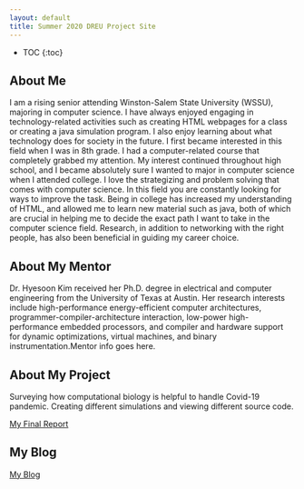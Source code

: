 ```yaml
---
layout: default
title: Summer 2020 DREU Project Site
---
```


* TOC
{:toc}

## About Me

I am a rising senior attending Winston-Salem State University (WSSU), majoring in computer science. I have always enjoyed engaging in technology-related activities such as creating HTML webpages for a class or creating a java simulation program. I also enjoy learning about what technology does for society in the future. I first became interested in this field when I was in 8th grade. I had a computer-related course that completely grabbed my attention. My interest continued throughout high school, and I became absolutely sure I wanted to major in computer science when I attended college. I love the strategizing and problem solving that comes with computer science. In this field you are constantly looking for ways to improve the task. Being in college has increased my understanding of HTML, and allowed me to learn new material such as java, both of which are crucial in helping me to decide the exact path I want to take in the computer science field. Research, in addition to networking with the right people, has also been beneficial in guiding my career choice. 

## About My Mentor
Dr. Hyesoon Kim received her Ph.D. degree in electrical and computer engineering from the University of Texas at Austin. Her research interests include high-performance energy-efficient computer architectures, programmer-compiler-architecture interaction, low-power high-performance embedded processors, and compiler and hardware support for dynamic optimizations, virtual machines, and binary instrumentation.Mentor info goes here.

## About My Project
Surveying how computational biology is helpful to handle Covid-19 pandemic. Creating different simulations and viewing different source code.


[My Final Report](/finalreport.pdf)

## My Blog

[My Blog](blog.html)
